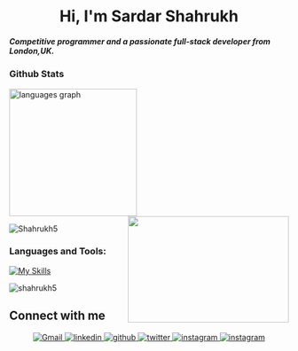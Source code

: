 
<h1 align="center">Hi, I'm Sardar Shahrukh </h1>

<!--
## Hi there 👋
**shahrukh5/shahrukh5** is a ✨ _special_ ✨ repository because its `README.md` (this file) appears on your GitHub profile.

Here are some ideas to get you started:

- 🔭 I’m currently working on ...
- 🌱 I’m currently learning ...
- 👯 I’m looking to collaborate on ...
- 🤔 I’m looking for help with ...
- 💬 Ask me about ...
- 📫 How to reach me: ...
- 😄 Pronouns: ...
- ⚡ Fun fact: ...
-->


<h5>Competitive programmer and a passionate full-stack developer from London,UK.</h5>


### Github Stats
<div align="left">
  
 <img src="https://github-readme-stats.vercel.app/api/top-langs?username=Shahrukh5&locale=en&hide_title=false&layout=compact&card_width=410&langs_count=7&theme=dracula&hide_border=false" height="230" alt="languages graph"  />
</div>

<img align="right" height="192" width = "290" src="https://media.giphy.com/media/12W5Sg2koWYnwA/giphy.gif"  />
<p><img align="center" src="https://github-readme-streak-stats.herokuapp.com/?user=Shahrukh5&" alt="Shahrukh5" /></p>

### Languages and Tools:

[![My Skills](https://skillicons.dev/icons?i=js,ts,react,nextjs,nodejs,angular,express,nestjs,vue,php,laravel,html,css,tailwind,bootstrap,mysql,mongodb,postgres,c,java,cpp,py,cs,dotnet,django,go,rust,wordpress,postman,bitbucket,github,git,gcp,aws,docker,kubernetes,scss&theme=light)](https://skillicons.dev)

<p align=left> <img src=https://komarev.com/ghpvc/?username=shahrukh5 alt=shahrukh5 /> </p>

## Connect with me  
<div align="center">
 <a href="mailto:">
  <img alt="Gmail" src="https://img.shields.io/badge/Gmail-D14836?style=for-the-badge&logo=gmail&logoColor=white" />
 </a>
 <a href="https://www.linkedin.com/in/ /" target="_blank">
  <img src=https://img.shields.io/badge/linkedin-%231E77B5.svg?&style=for-the-badge&logo=linkedin&logoColor=white alt=linkedin style="margin-bottom: 5px;" />
 </a>
 <a href="https://github.com/ " target="_blank">
  <img src=https://img.shields.io/badge/github-%2324292e.svg?&style=for-the-badge&logo=github&logoColor=white alt=github style="margin-bottom: 5px;" />
 </a>
 <a href="https://twitter.com/ " target="_blank">
  <img src=https://img.shields.io/badge/twitter-%2300acee.svg?&style=for-the-badge&logo=twitter&logoColor=white alt=twitter style="margin-bottom: 5px;" />
 </a>
 <a href="https://www.instagram.com/ /" target="_blank">
  <img src=https://img.shields.io/badge/instagram-%23000000.svg?&style=for-the-badge&logo=instagram&logoColor=white alt=instagram style="margin-bottom: 5px;" />
 </a>
 <a href="https://www.facebook.com//" target="_blank">
  <img src=https://img.shields.io/badge/Facebook-%231877F2.svg?style=for-the-badge&logo=Facebook&logoColor=white alt=instagram style="margin-bottom: 5px;" />
 </a>
<!--
 <a href=" " target="_blank">
  <img src=https://img.shields.io/badge/Portfolio-%23000000.svg?style=for-the-badge&logo=firefox&logoColor=#FF7139 alt=instagram style="margin-bottom: 5px;" />
 </a>
-->
</div>

<br/>


